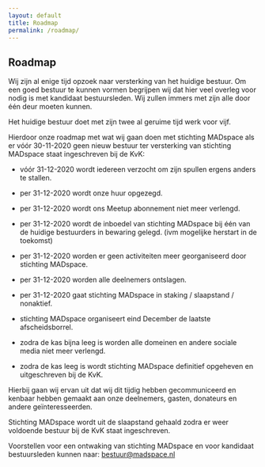 ```yaml
---
layout: default
title: Roadmap
permalink: /roadmap/
---
```


## Roadmap

Wij zijn al enige tijd opzoek naar versterking van het huidige bestuur. Om een goed bestuur te kunnen vormen begrijpen wij dat hier veel overleg voor nodig is met kandidaat bestuursleden. Wij zullen immers met zijn alle door één deur moeten kunnen.

Het huidige bestuur doet met zijn twee al geruime tijd werk voor vijf.

Hierdoor onze roadmap met wat wij gaan doen met stichting MADspace als er vóór 30-11-2020 geen nieuw bestuur ter versterking van stichting MADspace staat ingeschreven bij de KvK:

- vóór 31-12-2020 wordt iedereen verzocht om zijn spullen ergens anders te stallen.

- per 31-12-2020 wordt onze huur opgezegd.

- per 31-12-2020 wordt ons Meetup abonnement niet meer verlengd.

- per 31-12-2020 wordt de inboedel van stichting MADspace bij één van de huidige bestuurders in bewaring gelegd. (ivm mogelijke herstart in de toekomst)

- per 31-12-2020 worden er geen activiteiten meer georganiseerd door stichting MADspace.

- per 31-12-2020 worden alle deelnemers ontslagen.

- per 31-12-2020 gaat stichting MADspace in staking / slaapstand / nonaktief.

- stichting MADspace organiseert eind December de laatste afscheidsborrel.

- zodra de kas bijna leeg is worden alle domeinen en andere sociale media niet meer verlengd.

- zodra de kas leeg is wordt stichting MADspace definitief opgeheven en uitgeschreven bij de KvK.

Hierbij gaan wij ervan uit dat wij dit tijdig hebben gecommuniceerd en kenbaar hebben gemaakt aan onze deelnemers, gasten, donateurs en andere geïnteresseerden.

Stichting MADspace wordt uit de slaapstand gehaald zodra er weer voldoende bestuur bij de KvK staat ingeschreven.

Voorstellen voor een ontwaking van stichting MADspace en voor kandidaat bestuursleden kunnen naar: [bestuur@madspace.nl](mailto:bestuur@madspace.nl)


